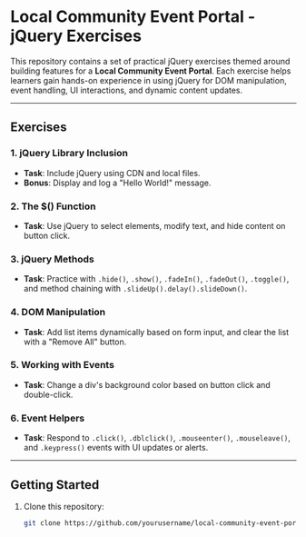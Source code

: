 # Local Community Event Portal - jQuery Exercises

This repository contains a set of practical jQuery exercises themed around building features for a **Local Community Event Portal**. Each exercise helps learners gain hands-on experience in using jQuery for DOM manipulation, event handling, UI interactions, and dynamic content updates.

---

## Exercises

### 1. jQuery Library Inclusion
- **Task**: Include jQuery using CDN and local files.
- **Bonus**: Display and log a "Hello World!" message.

### 2. The $() Function
- **Task**: Use jQuery to select elements, modify text, and hide content on button click.

### 3. jQuery Methods
- **Task**: Practice with `.hide()`, `.show()`, `.fadeIn()`, `.fadeOut()`, `.toggle()`, and method chaining with `.slideUp().delay().slideDown()`.

### 4. DOM Manipulation
- **Task**: Add list items dynamically based on form input, and clear the list with a "Remove All" button.

### 5. Working with Events
- **Task**: Change a div's background color based on button click and double-click.

### 6. Event Helpers
- **Task**: Respond to `.click()`, `.dblclick()`, `.mouseenter()`, `.mouseleave()`, and `.keypress()` events with UI updates or alerts.

---

## Getting Started

1. Clone this repository:
   ```bash
   git clone https://github.com/yourusername/local-community-event-portal-jquery.git

